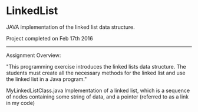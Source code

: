 # LinkedList
JAVA implementation of the linked list data structure.

Project completed on Feb 17th 2016

------------------------------------------------------------------
Assignment Overview:

"This programming exercise introduces the linked lists data structure. 
The students must create all the necessary methods for the linked list and use the 
linked list in a Java program."

MyLinkedListClass.java
 Implementation of a linked list, 
 		which is a sequence of nodes containing some string of data, 
 		and a pointer (referred to as a link in my code)
